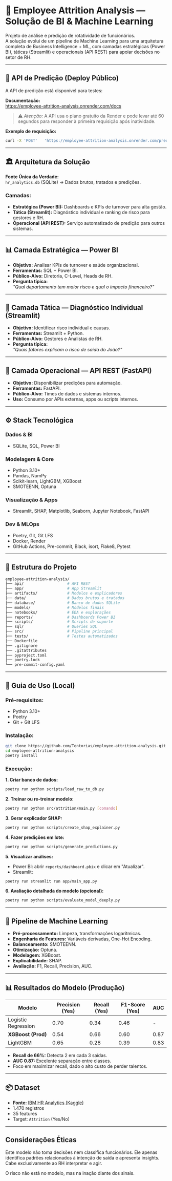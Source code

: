 
# 🧠 Employee Attrition Analysis — Solução de BI & Machine Learning

Projeto de análise e predição de rotatividade de funcionários.  
A solução evolui de um pipeline de Machine Learning para uma arquitetura completa de Business Intelligence + ML, com camadas estratégicas (Power BI), táticas (Streamlit) e operacionais (API REST) para apoiar decisões no setor de RH.

---

## 🚀 API de Predição (Deploy Público)

A API de predição está disponível para testes:

**Documentação:**  
https://employee-attrition-analysis.onrender.com/docs

> ⚠️ *Atenção:* A API usa o plano gratuito da Render e pode levar até 60 segundos para responder à primeira requisição após inatividade.

**Exemplo de requisição:**
```bash
curl -X 'POST'   'https://employee-attrition-analysis.onrender.com/predict'   -H 'accept: application/json'   -H 'Content-Type: application/json'   -d '{ ... }'
```

---

## 🏛️ Arquitetura da Solução

**Fonte Única da Verdade:**  
`hr_analytics.db` (SQLite) → Dados brutos, tratados e predições.

### Camadas:
- **Estratégica (Power BI):** Dashboards e KPIs de turnover para alta gestão.
- **Tática (Streamlit):** Diagnóstico individual e ranking de risco para gestores e RH.
- **Operacional (API REST):** Serviço automatizado de predição para outros sistemas.

---

## 📊 Camada Estratégica — Power BI

- **Objetivo:** Analisar KPIs de turnover e saúde organizacional.
- **Ferramentas:** SQL + Power BI.
- **Público-Alvo:** Diretoria, C-Level, Heads de RH.
- **Pergunta típica:**  
  *"Qual departamento tem maior risco e qual o impacto financeiro?"*

---

## 🎯 Camada Tática — Diagnóstico Individual (Streamlit)

- **Objetivo:** Identificar risco individual e causas.
- **Ferramentas:** Streamlit + Python.
- **Público-Alvo:** Gestores e Analistas de RH.
- **Pergunta típica:**  
  *"Quais fatores explicam o risco de saída do João?"*

---

## 🔬 Camada Operacional — API REST (FastAPI)

- **Objetivo:** Disponibilizar predições para automação.
- **Ferramentas:** FastAPI.
- **Público-Alvo:** Times de dados e sistemas internos.
- **Uso:** Consumo por APIs externas, apps ou scripts internos.

---

## ⚙️ Stack Tecnológica

### **Dados & BI**
- SQLite, SQL, Power BI

### **Modelagem & Core**
- Python 3.10+
- Pandas, NumPy
- Scikit-learn, LightGBM, XGBoost
- SMOTEENN, Optuna

### **Visualização & Apps**
- Streamlit, SHAP, Matplotlib, Seaborn, Jupyter Notebook, FastAPI

### **Dev & MLOps**
- Poetry, Git, Git LFS
- Docker, Render
- GitHub Actions, Pre-commit, Black, isort, Flake8, Pytest

---

## 📁 Estrutura do Projeto

```bash
employee-attrition-analysis/
├── api/                   # API REST
├── app/                   # App Streamlit
├── artifacts/             # Modelos e explicadores
├── data/                  # Dados brutos e tratados
├── database/              # Banco de dados SQLite
├── models/                # Modelos finais
├── notebooks/             # EDA e explorações
├── reports/               # Dashboards Power BI
├── scripts/               # Scripts de suporte
├── sql/                   # Queries SQL
├── src/                   # Pipeline principal
├── tests/                 # Testes automatizados
├── Dockerfile             
├── .gitignore             
├── .gitattributes         
├── pyproject.toml         
├── poetry.lock            
└── pre-commit-config.yaml 
```

---

## 🚀 Guia de Uso (Local)

### **Pré-requisitos:**
- Python 3.10+
- Poetry
- Git + Git LFS

### **Instalação:**
```bash
git clone https://github.com/Tentorias/employee-attrition-analysis.git
cd employee-attrition-analysis
poetry install
```

### **Execução:**

**1. Criar banco de dados:**
```bash
poetry run python scripts/load_raw_to_db.py
```

**2. Treinar ou re-treinar modelo:**
```bash
poetry run python src/attrition/main.py [comando]
```

**3. Gerar explicador SHAP:**
```bash
poetry run python scripts/create_shap_explainer.py
```

**4. Fazer predições em lote:**
```bash
poetry run python scripts/generate_predictions.py
```

**5. Visualizar análises:**
- Power BI: abrir `reports/dashboard.pbix` e clicar em "Atualizar".
- Streamlit:
```bash
poetry run streamlit run app/main_app.py
```

**6. Avaliação detalhada do modelo (opcional):**
```bash
poetry run python scripts/evaluate_model_deeply.py
```

---

## 🔗 Pipeline de Machine Learning

- **Pré-processamento:** Limpeza, transformações logarítmicas.
- **Engenharia de Features:** Variáveis derivadas, One-Hot Encoding.
- **Balanceamento:** SMOTEENN.
- **Otimização:** Optuna.
- **Modelagem:** XGBoost.
- **Explicabilidade:** SHAP.
- **Avaliação:** F1, Recall, Precision, AUC.

---

## 📊 Resultados do Modelo (Produção)

| Modelo              | Precision (Yes) | Recall (Yes) | F1-Score (Yes) | AUC  |
|---------------------|-----------------|--------------|----------------|------|
| Logistic Regression | 0.70            | 0.34         | 0.46           | -    |
| **XGBoost (Prod)**  | 0.54            | 0.66         | 0.60           | 0.87 |
| LightGBM            | 0.65            | 0.28         | 0.39           | 0.83 |

- **Recall de 66%:** Detecta 2 em cada 3 saídas.
- **AUC 0.87:** Excelente separação entre classes.
- Foco em maximizar recall, dado o alto custo de perder talentos.

---

## 📦 Dataset

- **Fonte:** [IBM HR Analytics (Kaggle)](https://www.kaggle.com/datasets/pavansubhasht/ibm-hr-analytics-attrition-dataset)
- 1.470 registros
- 35 features
- Target: `Attrition` (Yes/No)

---

## Considerações Éticas

Este modelo não toma decisões nem classifica funcionários. Ele apenas identifica padrões relacionados à intenção de saída e apresenta insights. Cabe exclusivamente ao RH interpretar e agir.

O risco não está no modelo, mas na inação diante dos sinais.